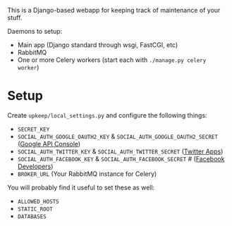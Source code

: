 This is a Django-based webapp for keeping track of maintenance of your stuff.

Daemons to setup:
* Main app (Django standard through wsgi, FastCGI, etc)
* RabbitMQ
* One or more Celery workers (start each with `./manage.py celery worker`)

Setup
=====
Create `upkeep/local_settings.py` and configure the following things:

* `SECRET_KEY`
* `SOCIAL_AUTH_GOOGLE_OAUTH2_KEY` & `SOCIAL_AUTH_GOOGLE_OAUTH2_SECRET` ([Google API Console](https://console.developers.google.com/apis/credentials))
* `SOCIAL_AUTH_TWITTER_KEY` & `SOCIAL_AUTH_TWITTER_SECRET` ([Twitter Apps](http://twitter.com/apps/new))
* `SOCIAL_AUTH_FACEBOOK_KEY` & `SOCIAL_AUTH_FACEBOOK_SECRET` # ([Facebook Developers](https://developers.facebook.com/apps/))
* `BROKER_URL` (Your RabbitMQ instance for Celery)

You will probably find it useful to set these as well:
* `ALLOWED_HOSTS`
* `STATIC_ROOT`
* `DATABASES`
